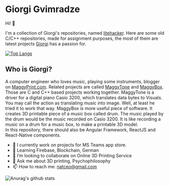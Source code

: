 

# Giorgi Gvimradze

Hi!                  👋

I'm a collection of Giorgi's repositories, named [litehacker](https://github.com/litehacker). Here are some old C/C++ repositories, made for assignment purposes, the most of them are latest projects [Giorgi](https://www.linkedin.com/in/litehacker/?_l=en_US) has a passion for. 
 
[![Top Langs](https://github-readme-stats.vercel.app/api/top-langs/?username=litehacker&count_private=true&layout=compact)](https://github.com/anuraghazra/github-readme-stats)


## Who is Giorgi?

A computer engineer who loves music, playing some instruments, blogger on [MaggyPrint.com](https://maggyprint.com). Related projects are called [MaggyTone](https://github.com/litehacker/maggytone) and [MaggyBox](https://github.com/litehacker/maggybox). Those are C and C++ based projects working together. MaggyTone is a driver for a digital piano Casio 3200, which translates data bytes to Visuals. You may call the action as translating music into image. Well, at least he tried it to work that way. MaggyBox is more useful piece of software. It creates 3D printable piece of a music box called drum. The music played by the drum would be the music recorded on Casio 3200. It is like recording a music on a drum for a music box, to make a printable 3D model.   
In this repository, there should also be Angular Framework, ReactJS and React-Native components.

- 🔭 I currently work on projects for MS Teams app store.
- 🌱 Learning Firebase, Blockchain, German
- 👯 I’m looking to collaborate on Online 3D Printing Service
- 💬 Ask me about 3D printing, Psychophilosophy 
- 📫 How to reach me: natceo@gmail.com

![Anurag's github stats](https://github-readme-stats.vercel.app/api?username=litehacker&show_icons=true&)
